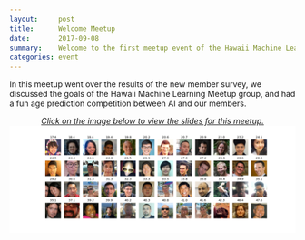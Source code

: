 ```yaml
---
layout:     post
title:      Welcome Meetup
date:       2017-09-08
summary:    Welcome to the first meetup event of the Hawaii Machine Learning Meetup group.
categories: event
---
```


In this meetup went over the results of the new member survey, we discussed the goals of the Hawaii Machine Learning Meetup group, and had a fun age prediction competition between AI and our members. 

<p align="center">
	<a href="https://www.slideshare.net/MichaelMotoki/hawaii-machine-learning-our-inaugural-meetup">
		<i>Click on the image below to view the slides for this meetup.</i>
		<img src="https://github.com/hawaiimachinelearning/hawaiimachinelearning.github.io/raw/master/slides/members.png" alt="Welcome Presentation Slides">	
	</a>
	
	
</p>


